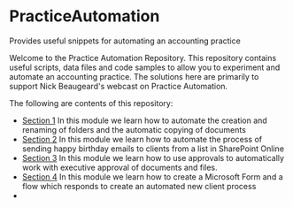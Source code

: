 # PracticeAutomation
Provides useful snippets for automating an accounting practice

Welcome to the Practice Automation Repository. This repository contains useful scripts, data files and code samples to allow you to experiment and automate an accounting practice. The solutions here are primarily to support Nick Beaugeard's webcast on Practice Automation.

The following are contents of this repository:

* [Section 1](./Documentation/Module1.md) In this module we learn how to automate the creation and renaming of folders and the automatic copying of documents
* [Section 2](./Documentation/Module2.md) In this module we learn how to automate the process of sending happy birthday emails to clients from a list in SharePoint Online
* [Section 3](./Documentation/Module3.md) In this module we learn how to use approvals to automatically work with executive approval of documents and files.
* [Section 4](./Documentation/Module4.md) In this module we learn how to create a Microsoft Form and a flow which responds to create an automated new client process
* 


